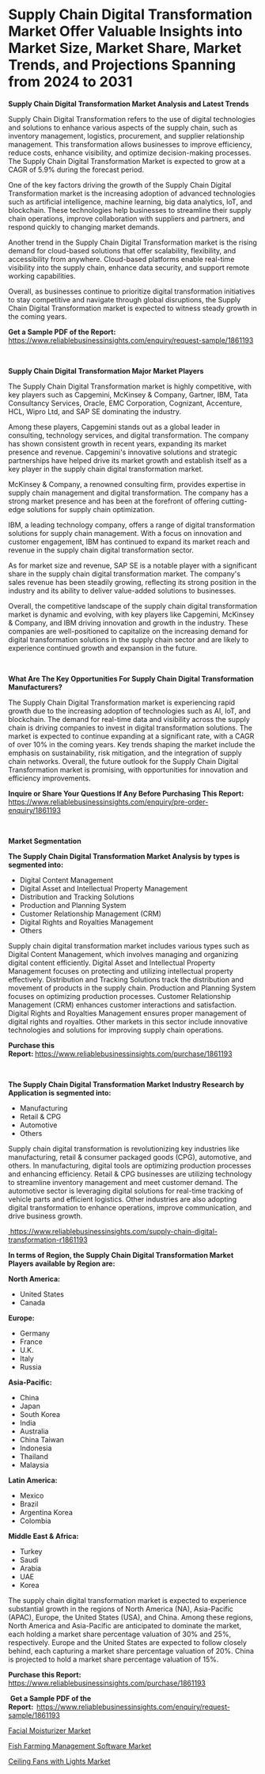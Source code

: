 <p><h1>Supply Chain Digital Transformation Market Offer Valuable Insights into Market Size, Market Share, Market Trends, and Projections Spanning from 2024 to 2031</h1></p><p><strong>Supply Chain Digital Transformation Market Analysis and Latest Trends</strong></p>
<p><p>Supply Chain Digital Transformation refers to the use of digital technologies and solutions to enhance various aspects of the supply chain, such as inventory management, logistics, procurement, and supplier relationship management. This transformation allows businesses to improve efficiency, reduce costs, enhance visibility, and optimize decision-making processes. The Supply Chain Digital Transformation Market is expected to grow at a CAGR of 5.9% during the forecast period.</p><p>One of the key factors driving the growth of the Supply Chain Digital Transformation market is the increasing adoption of advanced technologies such as artificial intelligence, machine learning, big data analytics, IoT, and blockchain. These technologies help businesses to streamline their supply chain operations, improve collaboration with suppliers and partners, and respond quickly to changing market demands.</p><p>Another trend in the Supply Chain Digital Transformation market is the rising demand for cloud-based solutions that offer scalability, flexibility, and accessibility from anywhere. Cloud-based platforms enable real-time visibility into the supply chain, enhance data security, and support remote working capabilities.</p><p>Overall, as businesses continue to prioritize digital transformation initiatives to stay competitive and navigate through global disruptions, the Supply Chain Digital Transformation market is expected to witness steady growth in the coming years.</p></p>
<p><strong>Get a Sample PDF of the Report:&nbsp;</strong> <a href="https://www.reliablebusinessinsights.com/enquiry/request-sample/1861193">https://www.reliablebusinessinsights.com/enquiry/request-sample/1861193</a></p>
<p>&nbsp;</p>
<p><strong>Supply Chain Digital Transformation Major Market Players</strong></p>
<p><p>The Supply Chain Digital Transformation market is highly competitive, with key players such as Capgemini, McKinsey & Company, Gartner, IBM, Tata Consultancy Services, Oracle, EMC Corporation, Cognizant, Accenture, HCL, Wipro Ltd, and SAP SE dominating the industry.</p><p>Among these players, Capgemini stands out as a global leader in consulting, technology services, and digital transformation. The company has shown consistent growth in recent years, expanding its market presence and revenue. Capgemini's innovative solutions and strategic partnerships have helped drive its market growth and establish itself as a key player in the supply chain digital transformation market.</p><p>McKinsey & Company, a renowned consulting firm, provides expertise in supply chain management and digital transformation. The company has a strong market presence and has been at the forefront of offering cutting-edge solutions for supply chain optimization.</p><p>IBM, a leading technology company, offers a range of digital transformation solutions for supply chain management. With a focus on innovation and customer engagement, IBM has continued to expand its market reach and revenue in the supply chain digital transformation sector.</p><p>As for market size and revenue, SAP SE is a notable player with a significant share in the supply chain digital transformation market. The company's sales revenue has been steadily growing, reflecting its strong position in the industry and its ability to deliver value-added solutions to businesses.</p><p>Overall, the competitive landscape of the supply chain digital transformation market is dynamic and evolving, with key players like Capgemini, McKinsey & Company, and IBM driving innovation and growth in the industry. These companies are well-positioned to capitalize on the increasing demand for digital transformation solutions in the supply chain sector and are likely to experience continued growth and expansion in the future.</p></p>
<p>&nbsp;</p>
<p><strong>What Are The Key Opportunities For Supply Chain Digital Transformation Manufacturers?</strong></p>
<p><p>The Supply Chain Digital Transformation market is experiencing rapid growth due to the increasing adoption of technologies such as AI, IoT, and blockchain. The demand for real-time data and visibility across the supply chain is driving companies to invest in digital transformation solutions. The market is expected to continue expanding at a significant rate, with a CAGR of over 10% in the coming years. Key trends shaping the market include the emphasis on sustainability, risk mitigation, and the integration of supply chain networks. Overall, the future outlook for the Supply Chain Digital Transformation market is promising, with opportunities for innovation and efficiency improvements.</p></p>
<p><strong>Inquire or Share Your Questions If Any Before Purchasing This Report:</strong> <a href="https://www.reliablebusinessinsights.com/enquiry/pre-order-enquiry/1861193">https://www.reliablebusinessinsights.com/enquiry/pre-order-enquiry/1861193</a></p>
<p>&nbsp;</p>
<p><strong>Market Segmentation</strong></p>
<p><strong>The Supply Chain Digital Transformation Market Analysis by types is segmented into:</strong></p>
<p><ul><li>Digital Content Management</li><li>Digital Asset and Intellectual Property Management</li><li>Distribution and Tracking Solutions</li><li>Production and Planning System</li><li>Customer Relationship Management (CRM)</li><li>Digital Rights and Royalties Management</li><li>Others</li></ul></p>
<p><p>Supply chain digital transformation market includes various types such as Digital Content Management, which involves managing and organizing digital content efficiently. Digital Asset and Intellectual Property Management focuses on protecting and utilizing intellectual property effectively. Distribution and Tracking Solutions track the distribution and movement of products in the supply chain. Production and Planning System focuses on optimizing production processes. Customer Relationship Management (CRM) enhances customer interactions and satisfaction. Digital Rights and Royalties Management ensures proper management of digital rights and royalties. Other markets in this sector include innovative technologies and solutions for improving supply chain operations.</p></p>
<p><strong>Purchase this Report:&nbsp;</strong><a href="https://www.reliablebusinessinsights.com/purchase/1861193">https://www.reliablebusinessinsights.com/purchase/1861193</a></p>
<p>&nbsp;</p>
<p><strong>The Supply Chain Digital Transformation Market Industry Research by Application is segmented into:</strong></p>
<p><ul><li>Manufacturing</li><li>Retail & CPG</li><li>Automotive</li><li>Others</li></ul></p>
<p><p>Supply chain digital transformation is revolutionizing key industries like manufacturing, retail & consumer packaged goods (CPG), automotive, and others. In manufacturing, digital tools are optimizing production processes and enhancing efficiency. Retail & CPG businesses are utilizing technology to streamline inventory management and meet customer demand. The automotive sector is leveraging digital solutions for real-time tracking of vehicle parts and efficient logistics. Other industries are also adopting digital transformation to enhance operations, improve communication, and drive business growth.</p></p>
<p><a href="https://www.reliablebusinessinsights.com/supply-chain-digital-transformation-r1861193">&nbsp;https://www.reliablebusinessinsights.com/supply-chain-digital-transformation-r1861193</a></p>
<p><strong>In terms of Region, the Supply Chain Digital Transformation Market Players available by Region are:</strong></p>
<p>
    <p> <strong> North America: </strong>
        <ul>
            <li>United States</li>
            <li>Canada</li>
        </ul>
        </p> 
    <p> <strong> Europe: </strong>
        <ul>
            <li>Germany</li>
            <li>France</li>
            <li>U.K.</li>
            <li>Italy</li>
            <li>Russia</li>
        </ul>
        </p> 
    <p> <strong> Asia-Pacific: </strong>
        <ul>
            <li>China</li>
            <li>Japan</li>
            <li>South Korea</li>
            <li>India</li>
            <li>Australia</li>
            <li>China Taiwan</li>
            <li>Indonesia</li>
            <li>Thailand</li>
            <li>Malaysia</li>
        </ul>
        </p> 
    <p> <strong> Latin America: </strong>
        <ul>
            <li>Mexico</li>
            <li>Brazil</li>
            <li>Argentina Korea</li>
            <li>Colombia</li>
        </ul>
        </p> 
    <p> <strong> Middle East & Africa: </strong>
        <ul>
            <li>Turkey</li>
            <li>Saudi</li>
            <li>Arabia</li>
            <li>UAE</li>
            <li>Korea</li>
        </ul>
    </p>
    </p>
<p><p>The supply chain digital transformation market is expected to experience substantial growth in the regions of North America (NA), Asia-Pacific (APAC), Europe, the United States (USA), and China. Among these regions, North America and Asia-Pacific are anticipated to dominate the market, each holding a market share percentage valuation of 30% and 25%, respectively. Europe and the United States are expected to follow closely behind, each capturing a market share percentage valuation of 20%. China is projected to hold a market share percentage valuation of 15%.</p></p>
<p><strong>Purchase this Report: </strong><a href="https://www.reliablebusinessinsights.com/purchase/1861193">https://www.reliablebusinessinsights.com/purchase/1861193</a></p>
<p>&nbsp;<strong>Get a Sample PDF of the Report:&nbsp;&nbsp;</strong><a href="https://www.reliablebusinessinsights.com/enquiry/request-sample/1861193">https://www.reliablebusinessinsights.com/enquiry/request-sample/1861193</a></p>
<p><strong></strong></p>
<p><p><a href="https://view.publitas.com/reportprime-1/insights-into-the-facial-moisturizer-market-size-which-is-expanding-with-a-8-3-cagr-from-2024-2031/">Facial Moisturizer Market</a></p><p><a href="https://github.com/alexxisgm/Market-Research-Report-List-1/blob/main/fish-farming-management-software-market.md">Fish Farming Management Software Market</a></p><p><a href="https://view.publitas.com/reportprime-1/ceiling-fans-with-lights-market-size-market-segmentation-market-trends-and-growth-analysis-forecast-till-2031/">Ceiling Fans with Lights Market</a></p></p>
